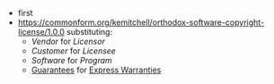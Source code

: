 - first
- <https://commonform.org/kemitchell/orthodox-software-copyright-license/1.0.0> substituting:
  - _Vendor_ for _Licensor_
  - _Customer_ for _Licensee_
  - _Software_ for _Program_
  - [Guarantees]() for [Express Warranties]()
